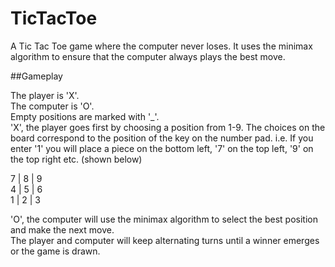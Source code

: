 # TicTacToe

A Tic Tac Toe game where the computer never loses. It uses the minimax algorithm to ensure 
that the computer always plays the best move.

##Gameplay

The player is 'X'.  
The computer is 'O'.  
Empty positions are marked with '_'.  
'X', the player goes first by choosing a position from 1-9.
The choices on the board correspond to the position of the key on the number pad.
i.e. If you enter '1' you will place a piece on the bottom left, '7' on the top left, '9' 
on the top right etc. (shown below)

7 | 8 | 9  
4 | 5 | 6  
1 | 2 | 3  

'O', the computer will use the minimax algorithm to select the best position and make the next move.  
The player and computer will keep alternating turns until a winner emerges or the game is drawn.
